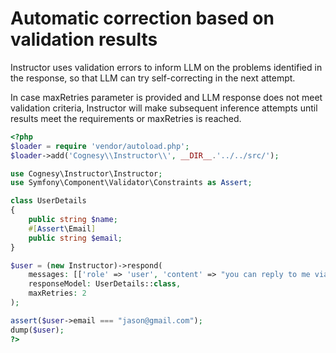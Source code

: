 # Automatic correction based on validation results

Instructor uses validation errors to inform LLM on the problems identified
in the response, so that LLM can try self-correcting in the next attempt.

In case maxRetries parameter is provided and LLM response does not meet
validation criteria, Instructor will make subsequent inference attempts
until results meet the requirements or maxRetries is reached.

```php
<?php
$loader = require 'vendor/autoload.php';
$loader->add('Cognesy\\Instructor\\', __DIR__.'../../src/');

use Cognesy\Instructor\Instructor;
use Symfony\Component\Validator\Constraints as Assert;

class UserDetails
{
    public string $name;
    #[Assert\Email]
    public string $email;
}

$user = (new Instructor)->respond(
    messages: [['role' => 'user', 'content' => "you can reply to me via jason@gmailcom -- Jason"]],
    responseModel: UserDetails::class,
    maxRetries: 2
);

assert($user->email === "jason@gmail.com");
dump($user);
?>
```
